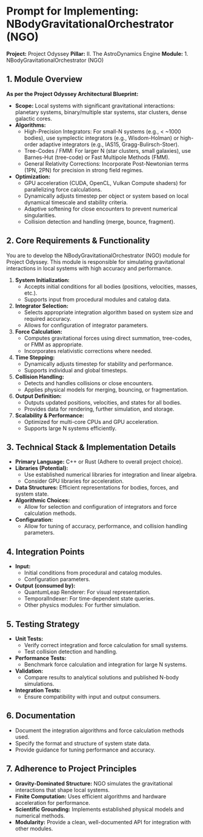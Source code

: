 # Prompt for Implementing: NBodyGravitationalOrchestrator (NGO)

**Project:** Project Odyssey
**Pillar:** II. The AstroDynamics Engine
**Module:** 1. NBodyGravitationalOrchestrator (NGO)

## 1. Module Overview

**As per the Project Odyssey Architectural Blueprint:**

* **Scope:** Local systems with significant gravitational interactions: planetary systems, binary/multiple star systems, star clusters, dense galactic cores.
* **Algorithms:**
    * High-Precision Integrators: For small-N systems (e.g., < ~1000 bodies), use symplectic integrators (e.g., Wisdom-Holman) or high-order adaptive integrators (e.g., IAS15, Gragg-Bulirsch-Stoer).
    * Tree-Codes / FMM: For larger N (star clusters, small galaxies), use Barnes-Hut (tree-code) or Fast Multipole Methods (FMM).
    * General Relativity Corrections: Incorporate Post-Newtonian terms (1PN, 2PN) for precision in strong field regimes.
* **Optimization:**
    * GPU acceleration (CUDA, OpenCL, Vulkan Compute shaders) for parallelizing force calculations.
    * Dynamically adjusts timestep per object or system based on local dynamical timescale and stability criteria.
    * Adaptive softening for close encounters to prevent numerical singularities.
    * Collision detection and handling (merge, bounce, fragment).

## 2. Core Requirements & Functionality

You are to develop the NBodyGravitationalOrchestrator (NGO) module for Project Odyssey. This module is responsible for simulating gravitational interactions in local systems with high accuracy and performance.

1.  **System Initialization:**
    * Accepts initial conditions for all bodies (positions, velocities, masses, etc.).
    * Supports input from procedural modules and catalog data.
2.  **Integrator Selection:**
    * Selects appropriate integration algorithm based on system size and required accuracy.
    * Allows for configuration of integrator parameters.
3.  **Force Calculation:**
    * Computes gravitational forces using direct summation, tree-codes, or FMM as appropriate.
    * Incorporates relativistic corrections where needed.
4.  **Time Stepping:**
    * Dynamically adjusts timestep for stability and performance.
    * Supports individual and global timesteps.
5.  **Collision Handling:**
    * Detects and handles collisions or close encounters.
    * Applies physical models for merging, bouncing, or fragmentation.
6.  **Output Definition:**
    * Outputs updated positions, velocities, and states for all bodies.
    * Provides data for rendering, further simulation, and storage.
7.  **Scalability & Performance:**
    * Optimized for multi-core CPUs and GPU acceleration.
    * Supports large N systems efficiently.

## 3. Technical Stack & Implementation Details

* **Primary Language:** C++ or Rust (Adhere to overall project choice).
* **Libraries (Potential):**
    * Use established numerical libraries for integration and linear algebra.
    * Consider GPU libraries for acceleration.
* **Data Structures:** Efficient representations for bodies, forces, and system state.
* **Algorithmic Choices:**
    * Allow for selection and configuration of integrators and force calculation methods.
* **Configuration:**
    * Allow for tuning of accuracy, performance, and collision handling parameters.

## 4. Integration Points

* **Input:**
    * Initial conditions from procedural and catalog modules.
    * Configuration parameters.
* **Output (consumed by):**
    * QuantumLeap Renderer: For visual representation.
    * TemporalIndexer: For time-dependent state queries.
    * Other physics modules: For further simulation.

## 5. Testing Strategy

* **Unit Tests:**
    * Verify correct integration and force calculation for small systems.
    * Test collision detection and handling.
* **Performance Tests:**
    * Benchmark force calculation and integration for large N systems.
* **Validation:**
    * Compare results to analytical solutions and published N-body simulations.
* **Integration Tests:**
    * Ensure compatibility with input and output consumers.

## 6. Documentation

* Document the integration algorithms and force calculation methods used.
* Specify the format and structure of system state data.
* Provide guidance for tuning performance and accuracy.

## 7. Adherence to Project Principles

* **Gravity-Dominated Structure:** NGO simulates the gravitational interactions that shape local systems.
* **Finite Computation:** Uses efficient algorithms and hardware acceleration for performance.
* **Scientific Grounding:** Implements established physical models and numerical methods.
* **Modularity:** Provide a clean, well-documented API for integration with other modules. 